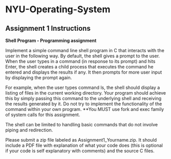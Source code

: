 # NYU-Operating-System
## Assignment 1 Instructions
**Shell Program - Programming assignment**

Implement a simple command line shell program in C that interacts with the user in the following way. By default, the shell gives a prompt to the user. When the user types in a command (in response to its prompt) and hits Enter, the shell creates a child process that executes the command he entered and displays the results if any. It then prompts for more user input by displaying the prompt again. 

For example, when the user types command ls, the shell should display a listing of files in the current working directory. Your program should achieve this by simply passing this command to the underlying shell and receiving the results generated by it. Do not try to implement the functionality of the command within your own program. **You MUST use fork and exec family of system calls for this assignment. 

The shell can be limited to handling basic commands that do not involve piping and redirection.

Please submit a zip file labeled as Assignment1_Yourname.zip. It should include a PDF file with explanation of what your code does (this is optional if your code is self explanatory with comments) and the source C files.
